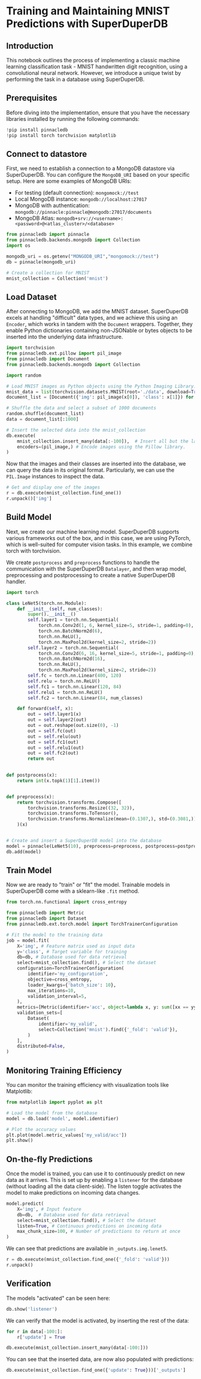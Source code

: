 # Training and Maintaining MNIST Predictions with SuperDuperDB

## Introduction

This notebook outlines the process of implementing a classic machine learning classification task - MNIST handwritten digit recognition, using a convolutional neural network. However, we introduce a unique twist by performing the task in a database using SuperDuperDB.

## Prerequisites

Before diving into the implementation, ensure that you have the necessary libraries installed by running the following commands:


```python
!pip install pinnacledb
!pip install torch torchvision matplotlib
```

## Connect to datastore 

First, we need to establish a connection to a MongoDB datastore via SuperDuperDB. You can configure the `MongoDB_URI` based on your specific setup. 
Here are some examples of MongoDB URIs:

* For testing (default connection): `mongomock://test`
* Local MongoDB instance: `mongodb://localhost:27017`
* MongoDB with authentication: `mongodb://pinnacle:pinnacle@mongodb:27017/documents`
* MongoDB Atlas: `mongodb+srv://<username>:<password>@<atlas_cluster>/<database>`


```python
from pinnacledb import pinnacle
from pinnacledb.backends.mongodb import Collection
import os

mongodb_uri = os.getenv("MONGODB_URI","mongomock://test")
db = pinnacle(mongodb_uri)

# Create a collection for MNIST
mnist_collection = Collection('mnist')
```


## Load Dataset

After connecting to MongoDB, we add the MNIST dataset. SuperDuperDB excels at handling "difficult" data types, and we achieve this using an `Encoder`, which works in tandem with the `Document` wrappers. Together, they enable Python dictionaries containing non-JSONable or bytes objects to be inserted into the underlying data infrastructure. 



```python
import torchvision
from pinnacledb.ext.pillow import pil_image
from pinnacledb import Document
from pinnacledb.backends.mongodb import Collection

import random

# Load MNIST images as Python objects using the Python Imaging Library.
mnist_data = list(torchvision.datasets.MNIST(root='./data', download=True))
document_list = [Document({'img': pil_image(x[0]), 'class': x[1]}) for x in mnist_data]

# Shuffle the data and select a subset of 1000 documents
random.shuffle(document_list)
data = document_list[:1000]

# Insert the selected data into the mnist_collection
db.execute(
    mnist_collection.insert_many(data[:-100]),  # Insert all but the last 100 documents
    encoders=(pil_image,) # Encode images using the Pillow library.
)
```

Now that the images and their classes are inserted into the database, we can query the data in its original format. Particularly, we can use the `PIL.Image` instances to inspect the data.


```python
# Get and display one of the images
r = db.execute(mnist_collection.find_one())
r.unpack()['img']
```

## Build Model

Next, we create our machine learning model. SuperDuperDB supports various frameworks out of the box, and in this case, we are using PyTorch, which is well-suited for computer vision tasks. In this example, we combine torch with torchvision.

We create `postprocess` and `preprocess` functions to handle the communication with the SuperDuperDB `Datalayer`, and then wrap model, preprocessing and postprocessing to create a native SuperDuperDB handler.



```python
import torch

class LeNet5(torch.nn.Module):
    def __init__(self, num_classes):
        super().__init__()
        self.layer1 = torch.nn.Sequential(
            torch.nn.Conv2d(1, 6, kernel_size=5, stride=1, padding=0),
            torch.nn.BatchNorm2d(6),
            torch.nn.ReLU(),
            torch.nn.MaxPool2d(kernel_size=2, stride=2))
        self.layer2 = torch.nn.Sequential(
            torch.nn.Conv2d(6, 16, kernel_size=5, stride=1, padding=0),
            torch.nn.BatchNorm2d(16),
            torch.nn.ReLU(),
            torch.nn.MaxPool2d(kernel_size=2, stride=2))
        self.fc = torch.nn.Linear(400, 120)
        self.relu = torch.nn.ReLU()
        self.fc1 = torch.nn.Linear(120, 84)
        self.relu1 = torch.nn.ReLU()
        self.fc2 = torch.nn.Linear(84, num_classes)

    def forward(self, x):
        out = self.layer1(x)
        out = self.layer2(out)
        out = out.reshape(out.size(0), -1)
        out = self.fc(out)
        out = self.relu(out)
        out = self.fc1(out)
        out = self.relu1(out)
        out = self.fc2(out)
        return out

    
def postprocess(x):
    return int(x.topk(1)[1].item())


def preprocess(x):
    return torchvision.transforms.Compose([
        torchvision.transforms.Resize((32, 32)),
        torchvision.transforms.ToTensor(),
        torchvision.transforms.Normalize(mean=(0.1307,), std=(0.3081,))]
    )(x)


# Create and insert a SuperDuperDB model into the database
model = pinnacle(LeNet5(10), preprocess=preprocess, postprocess=postprocess, preferred_devices=('cpu',))
db.add(model)
```

## Train Model

Now we are ready to "train" or "fit" the model. Trainable models in SuperDuperDB come with a sklearn-like `.fit` method. 



```python
from torch.nn.functional import cross_entropy

from pinnacledb import Metric
from pinnacledb import Dataset
from pinnacledb.ext.torch.model import TorchTrainerConfiguration

# Fit the model to the training data
job = model.fit(
    X='img', # Feature matrix used as input data 
    y='class', # Target variable for training
    db=db, # Database used for data retrieval
    select=mnist_collection.find(), # Select the dataset
    configuration=TorchTrainerConfiguration(
        identifier='my_configuration',
        objective=cross_entropy,
        loader_kwargs={'batch_size': 10},
        max_iterations=10,
        validation_interval=5,
    ),
    metrics=[Metric(identifier='acc', object=lambda x, y: sum([xx == yy for xx, yy in zip(x, y)]) / len(x))],
    validation_sets=[
        Dataset(
            identifier='my_valid',
            select=Collection('mnist').find({'_fold': 'valid'}),
        )
    ],
    distributed=False,
)
```

## Monitoring Training Efficiency
You can monitor the training efficiency with visualization tools like Matplotlib:


```python
from matplotlib import pyplot as plt

# Load the model from the database
model = db.load('model', model.identifier)

# Plot the accuracy values
plt.plot(model.metric_values['my_valid/acc'])
plt.show()
```


## On-the-fly Predictions
Once the model is trained, you can use it to continuously predict on new data as it arrives. This is set up by enabling a `listener` for the database (without loading all the data client-side). The listen toggle activates the model to make predictions on incoming data changes.



```python
model.predict(
    X='img', # Input feature  
    db=db,  # Database used for data retrieval
    select=mnist_collection.find(), # Select the dataset
    listen=True, # Continuous predictions on incoming data 
    max_chunk_size=100, # Number of predictions to return at once
)
```

We can see that predictions are available in `_outputs.img.lenet5`.


```python
r = db.execute(mnist_collection.find_one({'_fold': 'valid'}))
r.unpack()
```

## Verification

The models "activated" can be seen here:


```python
db.show('listener')
```

We can verify that the model is activated, by inserting the rest of the data:


```python
for r in data[-100:]:
    r['update'] = True

db.execute(mnist_collection.insert_many(data[-100:]))
```

You can see that the inserted data, are now also populated with predictions:


```python
db.execute(mnist_collection.find_one({'update': True}))['_outputs']
```
